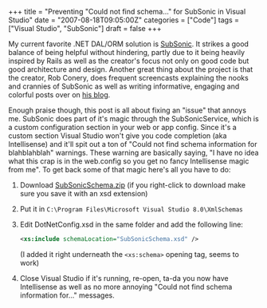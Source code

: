 +++
title = "Preventing \"Could not find schema...\" for SubSonic in Visual Studio"
date = "2007-08-18T09:05:00Z"
categories = ["Code"]
tags = ["Visual Studio", "SubSonic"]
draft = false
+++

My current favorite .NET DAL/ORM solution is [SubSonic](http://subsonicproject.com/). It strikes a good balance of being helpful without hindering, partly due to it being heavily inspired by Rails as well as the creator's focus not only on good code but good architecture and design. Another great thing about the project is that the creator, Rob Conery, does frequent screencasts explaining the nooks and crannies of SubSonic as well as writing informative, engaging and colorful posts over on [his blog](http://spook.wekeroad.com/).

Enough praise though, this post is all about fixing an "issue" that annoys me. SubSonic does part of it's magic through the SubSonicService, which is a custom configuration section in your web or app config. Since it's a custom section Visual Studio won't give you code completion (aka Intellisense) and it'll spit out a ton of "Could not find schema information for blahblahblah" warnings. These warning are basically saying, "I have no idea what this crap is in the web.config so you get no fancy Intellisense magic from me". To get back some of that magic here's all you have to do:

1. Download [SubSonicSchema.zip](http://shawnoster.blog.s3.amazonaws.com/downloads/SubSonicSchema.zip) (if you right-click to download make sure you save it with an xsd extension)

2. Put it in `C:\Program Files\Microsoft Visual Studio 8.0\XmlSchemas`

3. Edit DotNetConfig.xsd in the same folder and add the following line:

    ```xml
    <xs:include schemaLocation="SubSonicSchema.xsd" />
    ```

    (I added it right underneath the `<xs:schema>` opening tag, seems to work)

4. Close Visual Studio if it's running, re-open, ta-da you now have Intellisense as well as no more annoying "Could not find schema information for..." messages.
